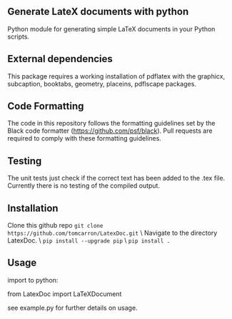## Generate LateX documents with python

Python module for generating simple LaTeX documents in your Python scripts.


## External dependencies

This package requires a working installation of pdflatex with the graphicx, subcaption, booktabs, geometry, placeins, pdflscape packages.

## Code Formatting

The code in this repository follows the formatting guidelines set by the Black code formatter (https://github.com/psf/black). Pull requests are required to comply with these formatting guidelines.

## Testing

The unit tests just check if the correct text has been added to the .tex file. Currently there is no testing of the compiled output.


## Installation

Clone this github repo ```git clone https://github.com/tomcarron/LatexDoc.git``` \\
Navigate to the directory LatexDoc. \\
```pip install --upgrade pip``` \\
```pip install .```

## Usage
import to python:

from LatexDoc import LaTeXDocument

see example.py for further details on usage.

